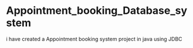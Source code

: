 # Appointment_booking_Database_system
i have created a Appointment booking system project in java using JDBC
